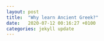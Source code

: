 ```yaml
---
layout: post
title:  "Why learn Ancient Greek?"
date:   2020-07-12 00:16:27 +0100
categories: jekyll update
---
```

